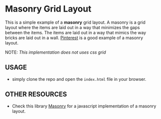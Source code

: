 # Masonry Grid Layout

This is a simple example of a **masonry** grid layout. A masonry is a grid layout where the items are laid out in a way that minimizes the gaps between the items. The items are laid out in a way that mimics the way bricks are laid out in a wall. [Pinterest](https://www.pinterest.com/) is a good example of a masonry layout.

NOTE: _This implementation does not uses css grid_

## USAGE

- simply clone the repo and open the `index.html` file in your browser.

## OTHER RESOURCES

- Check this library [Masonry](https://masonry.desandro.com/) for a javascript implementation of a masonry layout.
